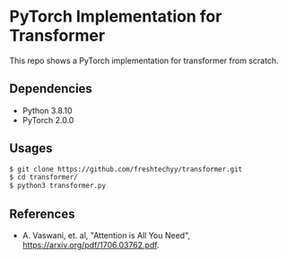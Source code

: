 # PyTorch Implementation for Transformer

This repo shows a PyTorch implementation for transformer from scratch.

## Dependencies
* Python 3.8.10
* PyTorch 2.0.0

## Usages
```bash
$ git clone https://github.com/freshtechyy/transformer.git
$ cd transformer/
$ python3 transformer.py
```

## References
* A. Vaswani, et. al, "Attention is All You Need", https://arxiv.org/pdf/1706.03762.pdf.
